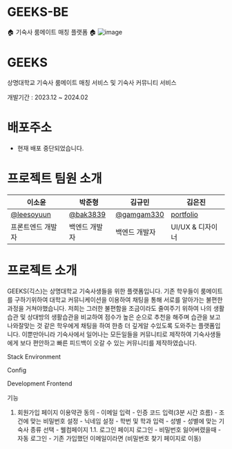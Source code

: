 # GEEKS-BE

🏠 기숙사 룸메이트 매칭 플랫폼 🏠
![image](https://github.com/user-attachments/assets/2cc00fe7-d317-4d87-ae1f-79c72cb58c68)


# GEEKS
상명대학교 기숙사 룸메이트 매칭 서비스 및 기숙사 커뮤니티 서비스

개발기간 : 2023.12 ~ 2024.02

# 배포주소
- 현재 배포 중단되었습니다.

# 프로젝트 팀원 소개
|이소윤|박준형|김규민|김은진|
|------|---|---|---|
|[@leesoyuun](https://github.com/leesoyuun)|[@bak3839](https://github.com/bak3839)|[@gamgam330](https://github.com/gamgam330)|[portfolio](https://niz.myportfolio.com/work)|
|프론트엔드 개발자|백엔드 개발자|백엔드 개발자|UI/UX & 디자이너|

# 프로젝트 소개
GEEKS(긱스)는 상명대학교 기숙사생들을 위한 플랫폼입니다. 기존 학우들이 룸메이트를 구하기위하여 대학교 커뮤니케이션을 이용하여 채팅을 통해 서로를 알아가는 불편한 과정을 거쳐야했습니다. 저희는 그러한 불편함을 조금이라도 줄여주기 위하여 나의 생활습관 및 상대방의 생활습관을 비교하여 점수가 높은 순으로 추천을 해주며 습관을 보고 나와잘맞는 것 같은 학우에게 채팅을 하여 한층 더 깊게알 수있도록 도와주는 플랫폼입니다. 이뿐만아니라 기숙사에서 일어나는 모든일들을 커뮤니티로 제작하여 기숙사생들에게 보다 편안하고 빠른 피드백이 오갈 수 있는 커뮤니티를 제작하였습니다.

Stack
Environment
  

Config


Development
Frontend
     

기능
1. 회원가입 페이지 이용약관 동의 - 이메일 입력 - 인증 코드 입력(3분 시간 흐름) - 조건에 맞는 비밀번호 설정 - 닉네임 설정 - 학번 및 학과 입력 - 성별 - 성별에 맞는 기숙사 종류 선택 - 웰컴페이지 1.1. 로그인 페이지 로그인 - 비밀번호 잃어버렸을때 - 자동 로그인 - 기존 가입했던 이메일이라면 (비밀번호 찾기 페이지로 이동)
